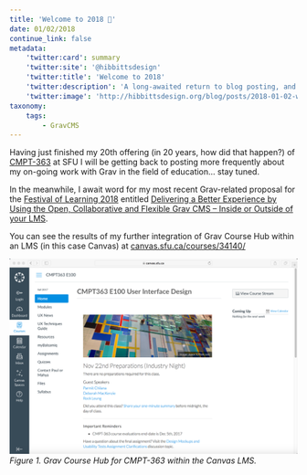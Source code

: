 ```yaml
---
title: 'Welcome to 2018 🎉'
date: 01/02/2018
continue_link: false
metadata:
    'twitter:card': summary
    'twitter:site': '@hibbittsdesign'
    'twitter:title': 'Welcome to 2018'
    'twitter:description': 'A long-awaited return to blog posting, and a sneak peek at further integration of the Grav CMS with Canvas'
    'twitter:image': 'http://hibbittsdesign.org/blog/posts/2018-01-02-welcome-to-2018/grav-inside-of-canvas.png'
taxonomy:
    tags:
        - GravCMS
---
```


Having just finished my 20th offering (in 20 years, how did that happen?) of [CMPT-363](http://paulhibbitts.net/cmpt-363-173/) at SFU I will be getting back to posting more frequently about my on-going work with Grav in the field of education... stay tuned.

In the meanwhile, I await word for my most recent Grav-related proposal for the [Festival of Learning 2018](https://bccampus.ca/festival-of-learning-2018/) entitled [Delivering a Better Experience by Using the Open, Collaborative and Flexible Grav CMS – Inside or Outside of your LMS](https://docs.google.com/document/d/1qRwTEYTms_XQ3aiX8xR6Y9DH-K65O3e6ie5suhtAOAo/edit?usp=sharing).

You can see the results of my further integration of Grav Course Hub within an LMS (in this case Canvas) at [canvas.sfu.ca/courses/34140/](https://canvas.sfu.ca/courses/34140/)

![Grav Course Hub for CMPT-363 within the Canvas LMS](grav-inside-of-canvas.png)  
_Figure 1. Grav Course Hub for CMPT-363 within the Canvas LMS._
